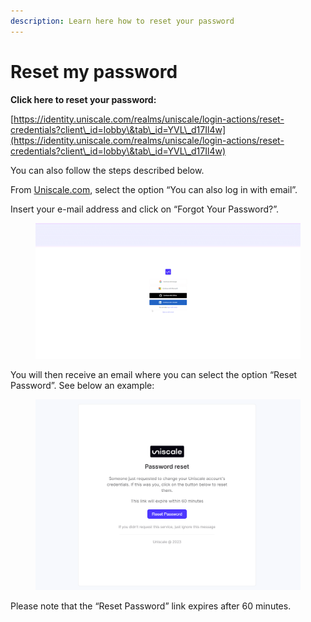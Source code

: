 ```yaml
---
description: Learn here how to reset your password
---
```


# Reset my password

**Click here to reset your password:**&#x20;

[https://identity.uniscale.com/realms/uniscale/login-actions/reset-credentials?client\_id=lobby\&tab\_id=YVL\_d17Il4w](https://identity.uniscale.com/realms/uniscale/login-actions/reset-credentials?client\_id=lobby\&tab\_id=YVL\_d17Il4w)



You can also follow the steps described below.

From [Uniscale.com](https://www.uniscale.com/), select the option “You can also log in with email”.

Insert your e-mail address and click on “Forgot Your Password?”.

<figure><img src="../.gitbook/assets/image (3) (1).png" alt=""><figcaption></figcaption></figure>

You will then receive an email where you can select the option “Reset Password”. See below an example:

<figure><img src="../.gitbook/assets/image (4) (1).png" alt=""><figcaption></figcaption></figure>

Please note that the “Reset Password” link expires after 60 minutes.
